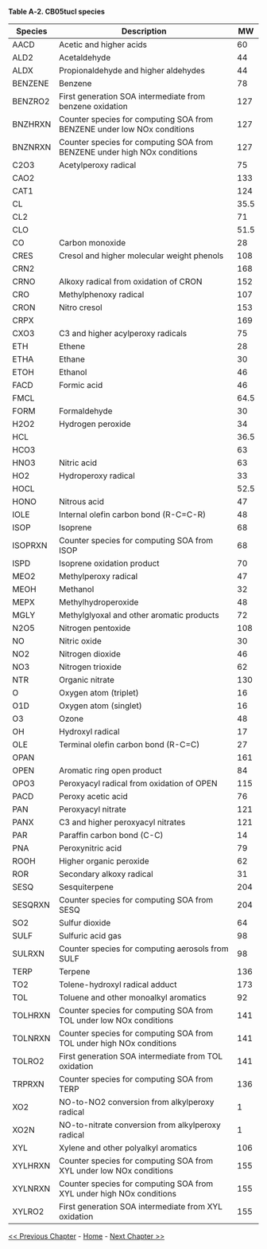 **Table A‑2. CB05tucl species**

|**Species**|**Description**|**MW**|
|----------|-------------------------------------------------------|----------------------|
|AACD|Acetic and higher acids| 60 |
|ALD2|Acetaldehyde| 44 |
|ALDX|Propionaldehyde and higher aldehydes| 44 |
|BENZENE|Benzene| 78 |
|BENZRO2|First generation SOA intermediate from benzene oxidation| 127 |
|BNZHRXN|Counter species for computing SOA from BENZENE under low NOx conditions| 127 |
|BNZNRXN|Counter species for computing SOA from BENZENE under high NOx conditions| 127 |
|C2O3|Acetylperoxy radical| 75 |
|CAO2|  | 133 |
|CAT1|| 124 |
|CL|  | 35.5 |
|CL2| | 71 |
|CLO|| 51.5 |
|CO|Carbon monoxide| 28 |
|CRES|Cresol and higher molecular weight phenols| 108 |
|CRN2|| 168 |
|CRNO|Alkoxy radical from oxidation of CRON| 152 |
|CRO|Methylphenoxy radical| 107 |
|CRON|Nitro cresol| 153 |
|CRPX|| 169 |
|CXO3|C3 and higher acylperoxy radicals| 75 |
|ETH|Ethene| 28 |
|ETHA|Ethane| 30 |
|ETOH|Ethanol| 46 |
|FACD|Formic acid| 46 |
|FMCL|| 64.5 |
|FORM|Formaldehyde| 30 |
|H2O2|Hydrogen peroxide| 34 |
|HCL|| 36.5 |
|HCO3|| 63 |
|HNO3|Nitric acid| 63 |
|HO2|Hydroperoxy radical| 33 |
|HOCL|| 52.5 |
|HONO|Nitrous acid| 47 |
|IOLE|Internal olefin carbon bond (R-C=C-R)| 48 |
|ISOP|Isoprene| 68 |
|ISOPRXN|Counter species for computing SOA from ISOP| 68 |
|ISPD|Isoprene oxidation product| 70 |
|MEO2|Methylperoxy radical| 47 |
|MEOH|Methanol| 32 |
|MEPX|Methylhydroperoxide| 48 |
|MGLY|Methylglyoxal and other aromatic products| 72 |
|N2O5|Nitrogen pentoxide| 108 |
|NO|Nitric oxide| 30 |
|NO2|Nitrogen dioxide| 46 |
|NO3|Nitrogen trioxide| 62 |
|NTR|Organic nitrate| 130 |
|O|Oxygen atom (triplet)| 16 |
|O1D|Oxygen atom (singlet)| 16 |
|O3|Ozone| 48 |
|OH|Hydroxyl radical| 17 |
|OLE|Terminal olefin carbon bond (R-C=C)| 27 |
|OPAN|| 161 |
|OPEN|Aromatic ring open product| 84 |
|OPO3|Peroxyacyl radical from oxidation of OPEN| 115 |
|PACD|Peroxy acetic acid| 76 |
|PAN|Peroxyacyl nitrate| 121 |
|PANX|C3 and higher peroxyacyl nitrates| 121 |
|PAR|Paraffin carbon bond (C-C)| 14 |
|PNA|Peroxynitric acid| 79 |
|ROOH|Higher organic peroxide| 62 |
|ROR|Secondary alkoxy radical| 31 |
|SESQ|Sesquiterpene| 204 |
|SESQRXN|Counter species for computing SOA from SESQ| 204 |
|SO2|Sulfur dioxide| 64 |
|SULF|Sulfuric acid gas| 98 |
|SULRXN|Counter species for computing aerosols from SULF| 98 |
|TERP|Terpene| 136 |
|TO2|Tolene-hydroxyl radical adduct| 173 |
|TOL|Toluene and other monoalkyl aromatics| 92 |
|TOLHRXN|Counter species for computing SOA from TOL under low NOx conditions| 141 |
|TOLNRXN|Counter species for computing SOA from TOL under high NOx conditions| 141 |
|TOLRO2|First generation SOA intermediate from TOL oxidation| 141 |
|TRPRXN|Counter species for computing SOA from TERP| 136 |
|XO2|NO-to-NO2 conversion from alkylperoxy radical| 1 |
|XO2N|NO-to-nitrate conversion from alkylperoxy radical| 1 |
|XYL|Xylene and other polyalkyl aromatics| 106 |
|XYLHRXN|Counter species for computing SOA from XYL under low NOx conditions| 155 |
|XYLNRXN|Counter species for computing SOA from XYL under high NOx conditions| 155 |
|XYLRO2|First generation SOA intermediate from XYL oxidation| 155 |


<!-- BEGIN COMMENT -->

[<< Previous Chapter](CMAQ_OGD_ch13_support.md) - [Home](README.md) - [Next Chapter >>](CMAQ_OGD_glossary.md)

<!-- END COMMENT -->
